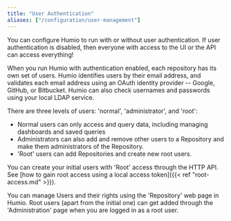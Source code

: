 ```yaml
---
title: "User Authentication"
aliases: ["/configuration/user-management"]
---
```


You can configure Humio to run with or without user authentication.
If user authentication is disabled, then everyone with access to the UI or the API can
access everything!

When you run Humio with authentication enabled, each repository has its own set of users.
Humio identifies users by their email address, and validates each email address
using an OAuth identity provider -- Google, GitHub, or Bitbucket. Humio
can also check usernames and passwords using your local LDAP service.

There are three levels of users: 'normal', 'administrator', and 'root':

* Normal users can only access and query data, including managing dashboards and saved queries
* Administrators can also add and remove other users to a Repository and make them administrators of the Repository.
* 'Root' users can add Repositories and create new root users.

You can create your initial users with 'Root' access through the HTTP API.
See [how to gain root access using a local access token]({{< ref "root-access.md" >}}).

You can manage Users and their rights using the 'Repository' web page in Humio.
Root users (apart from the initial one) can get added through the 'Administration'
page when you are logged in as a root user.
